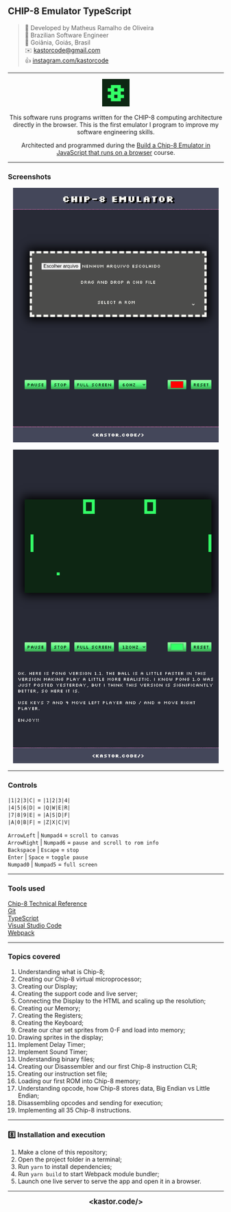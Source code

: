 ## CHIP-8 Emulator TypeScript

> 👷 Developed by Matheus Ramalho de Oliveira  
🔨 Brazilian Software Engineer  
🏡 Goiânia, Goiás, Brasil  
✉️ kastorcode@gmail.com  
👍 [instagram.com/kastorcode](https://instagram.com/kastorcode)

---

<p align="center">
  <img src="public/images/favicon.png" width="64" />
</p>

<p align="center">
  This software runs programs written for the CHIP-8 computing architecture directly in the browser. This is the first emulator I program to improve my software engineering skills.
</p>

<p align="center">
  Architected and programmed during the <a href="https://udemy.com/course/emulator" target="_blank">Build a Chip-8 Emulator in JavaScript that runs on a browser</a> course.
</p>

---

### Screenshots

<p align="center">
  <img src="screenshots/0.png" width="480" />
</p>

<p align="center">
  <img src="screenshots/1.png" width="480" />
</p>

---

### Controls

`|1|2|3|C|` = `|1|2|3|4|`  
`|4|5|6|D|` = `|Q|W|E|R|`  
`|7|8|9|E|` = `|A|S|D|F|`  
`|A|0|B|F|` = `|Z|X|C|V|`  

`ArrowLeft` | `Numpad4` = `scroll to canvas`  
`ArrowRight` | `Numpad6` = `pause and scroll to rom info`  
`Backspace` | `Escape` = `stop`  
`Enter` | `Space` = `toggle pause`  
`Numpad0` | `Numpad5` = `full screen`  

---

### Tools used
[Chip-8 Technical Reference](http://devernay.free.fr/hacks/chip8/C8TECH10.HTM)  
[Git](https://git-scm.com)  
[TypeScript](https://typescriptlang.org)  
[Visual Studio Code](https://code.visualstudio.com)  
[Webpack](https://webpack.js.org)

---

### Topics covered

1. Understanding what is Chip-8;
2. Creating our Chip-8 virtual microprocessor;
3. Creating our Display;
4. Creating the support code and live server;
5. Connecting the Display to the HTML and scaling up the resolution;
6. Creating our Memory;
7. Creating the Registers;
8. Creating the Keyboard;
9. Create our char set sprites from 0-F and load into memory;
10. Drawing sprites in the display;
11. Implement Delay Timer;
12. Implement Sound Timer;
13. Understanding binary files;
14. Creating our Disassembler and our first Chip-8 instruction CLR;
15. Creating our instruction set file;
16. Loading our first ROM into Chip-8 memory;
17. Understanding opcode, how Chip-8 stores data, Big Endian vs Little Endian;
18. Disassembling opcodes and sending for execution;
19. Implementing all 35 Chip-8 instructions.

---

### 8️⃣ Installation and execution

1. Make a clone of this repository;
2. Open the project folder in a terminal;
3. Run `yarn` to install dependencies;
4. Run `yarn build` to start Webpack module bundler;
5. Launch one live server to serve the app and open it in a browser.

---

<p align="center">
  <big><b>&lt;kastor.code/&gt;</b></big>
</p>